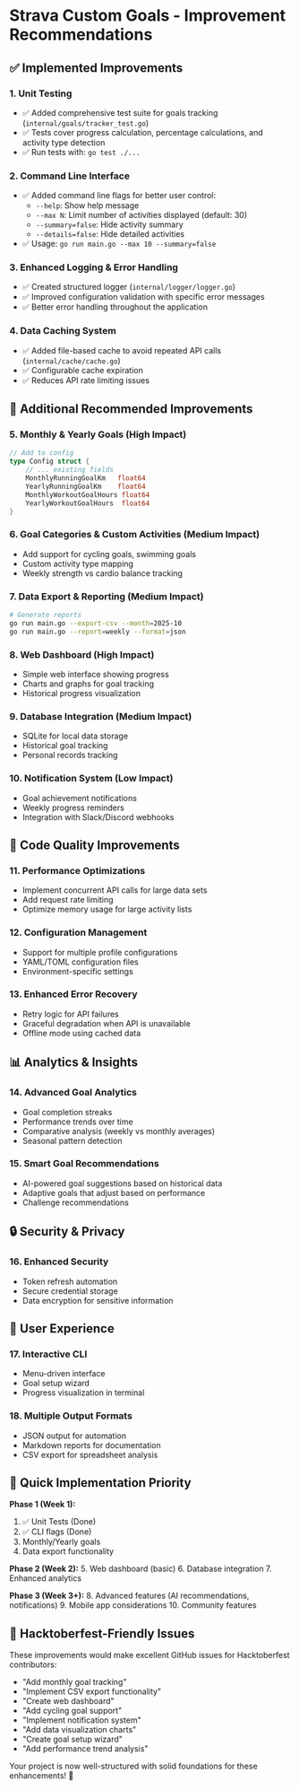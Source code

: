 # Strava Custom Goals - Improvement Recommendations

## ✅ **Implemented Improvements**

### 1. **Unit Testing** 
- ✅ Added comprehensive test suite for goals tracking (`internal/goals/tracker_test.go`)
- ✅ Tests cover progress calculation, percentage calculations, and activity type detection
- ✅ Run tests with: `go test ./...`

### 2. **Command Line Interface**
- ✅ Added command line flags for better user control:
  - `--help`: Show help message
  - `--max N`: Limit number of activities displayed (default: 30)
  - `--summary=false`: Hide activity summary
  - `--details=false`: Hide detailed activities
- ✅ Usage: `go run main.go --max 10 --summary=false`

### 3. **Enhanced Logging & Error Handling**
- ✅ Created structured logger (`internal/logger/logger.go`)
- ✅ Improved configuration validation with specific error messages
- ✅ Better error handling throughout the application

### 4. **Data Caching System**
- ✅ Added file-based cache to avoid repeated API calls (`internal/cache/cache.go`)
- ✅ Configurable cache expiration
- ✅ Reduces API rate limiting issues

## 🚀 **Additional Recommended Improvements**

### 5. **Monthly & Yearly Goals** (High Impact)
```go
// Add to config
type Config struct {
    // ... existing fields
    MonthlyRunningGoalKm   float64
    YearlyRunningGoalKm    float64
    MonthlyWorkoutGoalHours float64
    YearlyWorkoutGoalHours  float64
}
```

### 6. **Goal Categories & Custom Activities** (Medium Impact)
- Add support for cycling goals, swimming goals
- Custom activity type mapping
- Weekly strength vs cardio balance tracking

### 7. **Data Export & Reporting** (Medium Impact)
```bash
# Generate reports
go run main.go --export-csv --month=2025-10
go run main.go --report=weekly --format=json
```

### 8. **Web Dashboard** (High Impact)
- Simple web interface showing progress
- Charts and graphs for goal tracking
- Historical progress visualization

### 9. **Database Integration** (Medium Impact)
- SQLite for local data storage
- Historical goal tracking
- Personal records tracking

### 10. **Notification System** (Low Impact)
- Goal achievement notifications
- Weekly progress reminders
- Integration with Slack/Discord webhooks

## 🔧 **Code Quality Improvements**

### 11. **Performance Optimizations**
- Implement concurrent API calls for large data sets
- Add request rate limiting
- Optimize memory usage for large activity lists

### 12. **Configuration Management**
- Support for multiple profile configurations
- YAML/TOML configuration files
- Environment-specific settings

### 13. **Enhanced Error Recovery**
- Retry logic for API failures
- Graceful degradation when API is unavailable
- Offline mode using cached data

## 📊 **Analytics & Insights**

### 14. **Advanced Goal Analytics**
- Goal completion streaks
- Performance trends over time
- Comparative analysis (weekly vs monthly averages)
- Seasonal pattern detection

### 15. **Smart Goal Recommendations**
- AI-powered goal suggestions based on historical data
- Adaptive goals that adjust based on performance
- Challenge recommendations

## 🔒 **Security & Privacy**

### 16. **Enhanced Security**
- Token refresh automation
- Secure credential storage
- Data encryption for sensitive information

## 📱 **User Experience**

### 17. **Interactive CLI**
- Menu-driven interface
- Goal setup wizard
- Progress visualization in terminal

### 18. **Multiple Output Formats**
- JSON output for automation
- Markdown reports for documentation
- CSV export for spreadsheet analysis

## 🚀 **Quick Implementation Priority**

**Phase 1 (Week 1):**
1. ✅ Unit Tests (Done)
2. ✅ CLI flags (Done)
3. Monthly/Yearly goals
4. Data export functionality

**Phase 2 (Week 2):**
5. Web dashboard (basic)
6. Database integration
7. Enhanced analytics

**Phase 3 (Week 3+):**
8. Advanced features (AI recommendations, notifications)
9. Mobile app considerations
10. Community features

## 🎯 **Hacktoberfest-Friendly Issues**

These improvements would make excellent GitHub issues for Hacktoberfest contributors:
- "Add monthly goal tracking"
- "Implement CSV export functionality"
- "Create web dashboard"
- "Add cycling goal support"
- "Implement notification system"
- "Add data visualization charts"
- "Create goal setup wizard"
- "Add performance trend analysis"

Your project is now well-structured with solid foundations for these enhancements! 🎉
